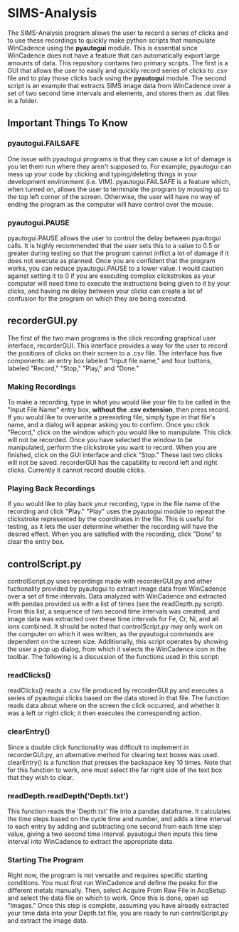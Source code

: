 # SIMS-Analysis
The SIMS-Analysis program allows the user to record a series of clicks and to use these recordings to quickly make python scripts that manipulate WinCadence using the **pyautogui** module. This is essential since WinCadence does not have a feature that can automatically export large amounts of data. 
This repository contains two primary scripts. The first is a GUI that allows the user to easily and quickly record series of clicks to .csv file and to play those clicks back using the **pyautogui** module. The second script is an example that extracts SIMS image data from WinCadence over a set of two second time intervals and elements, and stores them as .dat files in a folder.
## Important Things To Know
### pyautogui.FAILSAFE
One issue with pyautogui programs is that they can cause a lot of damage is you let them run where they aren't supposed to. For example, pyautogui can mess up your code by clicking and typing/deleting things in your development environment (i.e. VIM). pyautogui.FAILSAFE is a feature which, when turned on, allows the user to terminate the program by mousing up to the top left corner of the screen. Otherwise, the user will have no way of ending the program as the computer will have control over the mouse.
### pyautogui.PAUSE
pyautogui.PAUSE allows the user to control the delay between pyautogui calls. It is highly recommended that the user sets this to a value to 0.5 or greater during testing so that the program cannot inflict a lot of damage if it does not execute as planned. Once you are confident that the program works, you can reduce pyautogui.PAUSE to a lower value. 
I would caution against setting it to 0 if you are executing complex clickstrokes as your computer will need time to execute the instructions being given to it by your clicks, and having no delay between your clicks can create a lot of confusion for the program on which they are being executed.
## recorderGUI.py
The first of the two main programs is the click recording graphical user interface, recorderGUI. This interface provides a way for the user to record the positions of clicks on their screen to a .csv file. The interface has five components: an entry box labeled "Input file name," and four buttons, labeled "Record," "Stop," "Play," and "Done."
### Making Recordings
To make a recording, type in what you would like your file to be called in the "Input File Name" entry box, **without the .csv extension**, then press record. If you would like to overwrite a preexisting file, simply type in that file's name, and a dialog will appear asking you to confirm. Once you click "Record," click on the window which you would like to manipulate. This click will not be recorded.
Once you have selected the window to be manipulated, perform the clickstroke you want to record. When you are finished, click on the GUI interface and click "Stop." These last two clicks will not be saved. 
recorderGUI has the capability to record left and right clicks. Currently it cannot record double clicks.
### Playing Back Recordings
If you would like to play back your recording, type in the file name of the recording and click "Play." "Play" uses the pyautogui module to repeat the clickstroke represented by the coordinates in the file. This is useful for testing, as it lets the user determine whether the recording will have the desired effect. When you are satisfied with the recording, click "Done" to clear the entry box.
## controlScript.py
controlScript.py uses recordings made with recorderGUI.py and other fuctionality provided by pyautogui to extract image data from WinCadence over a set of time intervals. Data analyzed with WinCadence and extracted with pandas provided us with a list of times (see the readDepth.py script). From this list, a sequence of two second time intervals was created, and image data was extracted over these time intervals for Fe, Cr, Ni, and all ions combined.
It should be noted that controlScript.py may only work on the computer on which it was written, as the pyautogui commands are dependent on the screen size. Additionally, this script operates by showing the user a pop up dialog, from which it selects the WinCadence icon in the toolbar.
The following is a discussion of the functions used in this script:
### readClicks()
readClicks() reads a .csv file produced by recorderGUI.py and executes a series of pyautogui clicks based on the data stored in that file. The function reads data about where on the screen the click occurred, and whether it was a left or right click; it then executes the corresponding action.
### clearEntry()
Since a double click functionality was difficult to implement in recorderGUI.py, an alternative method for clearing text boxes was used. clearEntry() is a function that presses the backspace key 10 times. Note that for this function to work, one must select the far right side of the text box that they wish to clear.
### readDepth.readDepth('Depth.txt')
This function reads the 'Depth.txt' file into a pandas dataframe. It calculates the time steps based on the cycle time and number, and adds a time interval to each entry by adding and subtracting one second from each time step value, giving a two second time interval. pyautogui then inputs this time interval into WinCadence to extract the appropriate data.
### Starting The Program
Right now, the program is not versatile and requires specific starting conditions. You must first run WinCadence and define the peaks for the different metals manually. Then, select Acquire From Raw File in AcqSetup and select the data file on which to work. Once this is done, open up "Images." Once this step is complete, assuming you have already extracted your time data into your Depth.txt file, you are ready to run controlScript.py and extract the image data.
